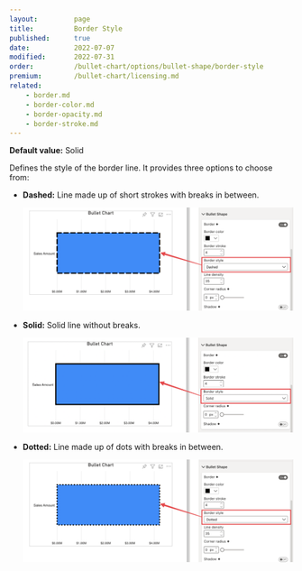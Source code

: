 ```yaml
---
layout:         page
title:          Border Style
published:      true
date:           2022-07-07
modified:   	2022-07-31
order:          /bullet-chart/options/bullet-shape/border-style
premium:        /bullet-chart/licensing.md
related:            
    - border.md
    - border-color.md
    - border-opacity.md
    - border-stroke.md
---
```


**Default value:** Solid

Defines the style of the border line. It provides three options to choose from:

- **Dashed:**  Line made up of short strokes with breaks in between.

    <img src="images/bullet-shape-border-style-dashed.png" width="700">   

- **Solid:** Solid line without breaks.

    <img src="images/bullet-shape-border-style-solid.png" width="700">   

- **Dotted:** Line made up of dots with breaks in between.

    <img src="images/bullet-shape-border-style-dotted.png" width="700">
